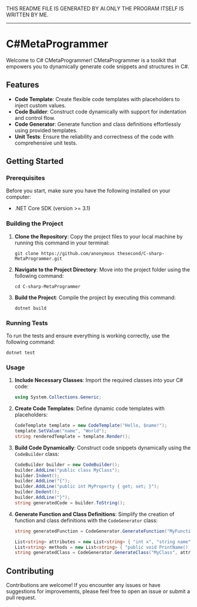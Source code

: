 THIS README FILE IS GENERATED BY AI.ONLY THE PROGRAM ITSELF IS WRITTEN BY ME.

---

# C#MetaProgrammer

Welcome to C# CMetaProgrammer! CMetaProgrammer is a toolkit that empowers you to dynamically generate code snippets and structures in C#.

## Features

- **Code Template**: Create flexible code templates with placeholders to inject custom values.
- **Code Builder**: Construct code dynamically with support for indentation and control flow.
- **Code Generator**: Generate function and class definitions effortlessly using provided templates.
- **Unit Tests**: Ensure the reliability and correctness of the code with comprehensive unit tests.

## Getting Started

### Prerequisites

Before you start, make sure you have the following installed on your computer:

- .NET Core SDK (version >= 3.1)

### Building the Project

1. **Clone the Repository**: Copy the project files to your local machine by running this command in your terminal:

   ```
   git clone https://github.com/anonymous thesecond/C-sharp-MetaProgrammer.git
   ```

2. **Navigate to the Project Directory**: Move into the project folder using the following command:

   ```
   cd C-sharp-MetaProgrammer
   ```

3. **Build the Project**: Compile the project by executing this command:

   ```
   dotnet build
   ```

### Running Tests

To run the tests and ensure everything is working correctly, use the following command:

```
dotnet test
```

### Usage

1. **Include Necessary Classes**: Import the required classes into your C# code:

   ```csharp
   using System.Collections.Generic;
   ```

2. **Create Code Templates**: Define dynamic code templates with placeholders:

   ```csharp
   CodeTemplate template = new CodeTemplate("Hello, $name!");
   template.SetValue("name", "World");
   string renderedTemplate = template.Render();
   ```

3. **Build Code Dynamically**: Construct code snippets dynamically using the `CodeBuilder` class:

   ```csharp
   CodeBuilder builder = new CodeBuilder();
   builder.AddLine("public class MyClass");
   builder.Indent();
   builder.AddLine("{");
   builder.AddLine("public int MyProperty { get; set; }");
   builder.Dedent();
   builder.AddLine("}");
   string generatedCode = builder.ToString();
   ```

4. **Generate Function and Class Definitions**: Simplify the creation of function and class definitions with the `CodeGenerator` class:

   ```csharp
   string generatedFunction = CodeGenerator.GenerateFunction("MyFunction", "int x", "Console.WriteLine(x);");

   List<string> attributes = new List<string> { "int x", "string name" };
   List<string> methods = new List<string> { "public void PrintName() { Console.WriteLine(name); }" };
   string generatedClass = CodeGenerator.GenerateClass("MyClass", attributes, methods);
   ```

## Contributing

Contributions are welcome! If you encounter any issues or have suggestions for improvements, please feel free to open an issue or submit a pull request.

